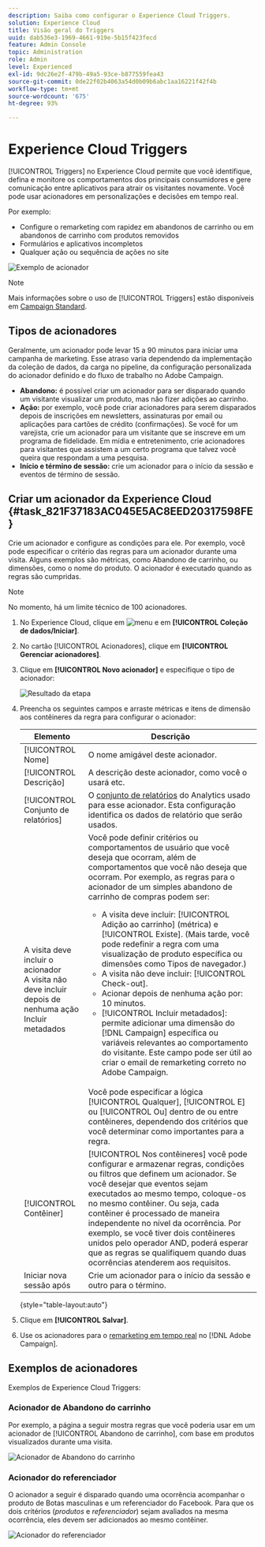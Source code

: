 ```yaml
---
description: Saiba como configurar o Experience Cloud Triggers.
solution: Experience Cloud
title: Visão geral do Triggers
uuid: dab536e3-1969-4661-919e-5b15f423fecd
feature: Admin Console
topic: Administration
role: Admin
level: Experienced
exl-id: 9dc26e2f-479b-49a5-93ce-b877559fea43
source-git-commit: 0de22f02b4063a54d0b09b6abc1aa16221f42f4b
workflow-type: tm+mt
source-wordcount: '675'
ht-degree: 93%

---
```


# Experience Cloud Triggers

[!UICONTROL Triggers] no Experience Cloud permite que você identifique, defina e monitore os comportamentos dos principais consumidores e gere comunicação entre aplicativos para atrair os visitantes novamente. Você pode usar acionadores em personalizações e decisões em tempo real.

Por exemplo:

* Configure o remarketing com rapidez em abandonos de carrinho ou em abandonos de carrinho com produtos removidos
* Formulários e aplicativos incompletos
* Qualquer ação ou sequência de ações no site

![Exemplo de acionador](../assets/trigger-abandonment-2.png)

>[!NOTE]
>
>Mais informações sobre o uso de [!UICONTROL Triggers] estão disponíveis em [Campaign Standard](https://experienceleague.adobe.com/docs/campaign-standard/using/integrating-with-adobe-cloud/working-with-campaign-and-triggers/using-triggers-in-campaign.html?lang=pt-BR).

## Tipos de acionadores

Geralmente, um acionador pode levar 15 a 90 minutos para iniciar uma campanha de marketing. Esse atraso varia dependendo da implementação da coleção de dados, da carga no pipeline, da configuração personalizada do acionador definido e do fluxo de trabalho no Adobe Campaign.

* **Abandono:** é possível criar um acionador para ser disparado quando um visitante visualizar um produto, mas não fizer adições ao carrinho.
* **Ação:** por exemplo, você pode criar acionadores para serem disparados depois de inscrições em newsletters, assinaturas por email ou aplicações para cartões de crédito (confirmações). Se você for um varejista, crie um acionador para um visitante que se inscreve em um programa de fidelidade. Em mídia e entretenimento, crie acionadores para visitantes que assistem a um certo programa que talvez você queira que respondam a uma pesquisa.
* **Início e término de sessão:** crie um acionador para o início da sessão e eventos de término de sessão.

## Criar um acionador da Experience Cloud {#task_821F37183AC045E5AC8EED20317598FE}

Crie um acionador e configure as condições para ele. Por exemplo, você pode especificar o critério das regras para um acionador durante uma visita. Alguns exemplos são métricas, como Abandono de carrinho, ou dimensões, como o nome do produto. O acionador é executado quando as regras são cumpridas.

>[!NOTE]
>
>No momento, há um limite técnico de 100 acionadores.

1. No Experience Cloud, clique em ![menu](../assets/menu-icon.png) e em **[!UICONTROL Coleção de dados/Iniciar]**.
2. No cartão [!UICONTROL Acionadores], clique em **[!UICONTROL Gerenciar acionadores]**.
3. Clique em **[!UICONTROL Novo acionador]** e especifique o tipo de acionador:

   ![Resultado da etapa](../assets/add-trigger.png)

4. Preencha os seguintes campos e arraste métricas e itens de dimensão aos contêineres da regra para configurar o acionador:

   | Elemento | Descrição |
   |--- |--- |
   | [!UICONTROL Nome] | O nome amigável deste acionador. |
   | [!UICONTROL Descrição] | A descrição deste acionador, como você o usará etc. |
   | [!UICONTROL Conjunto de relatórios] | O [conjunto de relatórios](https://experienceleague.adobe.com/docs/analytics/admin/manage-report-suites/report-suites-admin.html?lang=pt-BR) do Analytics usado para esse acionador. Esta configuração identifica os dados de relatório que serão usados. |
   | A visita deve incluir o acionador<br>A visita não deve incluir<br>depois de nenhuma ação<br>Incluir metadados | Você pode definir critérios ou comportamentos de usuário que você deseja que ocorram, além de comportamentos que você não deseja que ocorram. Por exemplo, as regras para o acionador de um simples abandono de carrinho de compras podem ser:<ul><li>A visita deve incluir: [!UICONTROL Adição ao carrinho] (métrica) e [!UICONTROL Existe]. (Mais tarde, você pode redefinir a regra com uma visualização de produto específica ou dimensões como Tipos de navegador.)</li><li>A visita não deve incluir: [!UICONTROL Check-out].</li><li>Acionar depois de nenhuma ação por: 10 minutos.</li><li>[!UICONTROL Incluir metadados]: permite adicionar uma dimensão do [!DNL Campaign] específica ou variáveis relevantes ao comportamento do visitante. Este campo pode ser útil ao criar o email de remarketing correto no Adobe Campaign.</li></ul><br>Você pode especificar a lógica [!UICONTROL Qualquer], [!UICONTROL E] ou [!UICONTROL Ou] dentro de ou entre contêineres, dependendo dos critérios que você determinar como importantes para a regra. |
   | [!UICONTROL Contêiner] | [!UICONTROL Nos contêineres] você pode configurar e armazenar regras, condições ou filtros que definem um acionador. Se você desejar que eventos sejam executados ao mesmo tempo, coloque-os no mesmo contêiner. Ou seja, cada contêiner é processado de maneira independente no nível da ocorrência. Por exemplo, se você tiver dois contêineres unidos pelo operador AND, poderá esperar que as regras se qualifiquem quando duas ocorrências atenderem aos requisitos. |
   | Iniciar nova sessão após | Crie um acionador para o início da sessão e outro para o término. |

   {style="table-layout:auto"}

5. Clique em **[!UICONTROL Salvar]**.
6. Use os acionadores para o [remarketing em tempo real](https://experienceleague.adobe.com/docs/campaign-standard/using/integrating-with-adobe-cloud/working-with-campaign-and-triggers/about-adobe-experience-cloud-triggers.html?lang=pt-BR) no [!DNL Adobe Campaign].

## Exemplos de acionadores

Exemplos de Experience Cloud Triggers:

### Acionador de Abandono do carrinho

Por exemplo, a página a seguir mostra regras que você poderia usar em um acionador de [!UICONTROL Abandono de carrinho], com base em produtos visualizados durante uma visita.

![Acionador de Abandono do carrinho](../assets/abandonment-trigger.png)

### Acionador do referenciador

O acionador a seguir é disparado quando uma ocorrência acompanhar o produto de Botas masculinas e um referenciador do Facebook. Para que os dois critérios (*produtos* e *referenciador*) sejam avaliados na mesma ocorrência, eles devem ser adicionados ao mesmo contêiner.

![Acionador do referenciador](../assets/fb-boots-promo.png)
